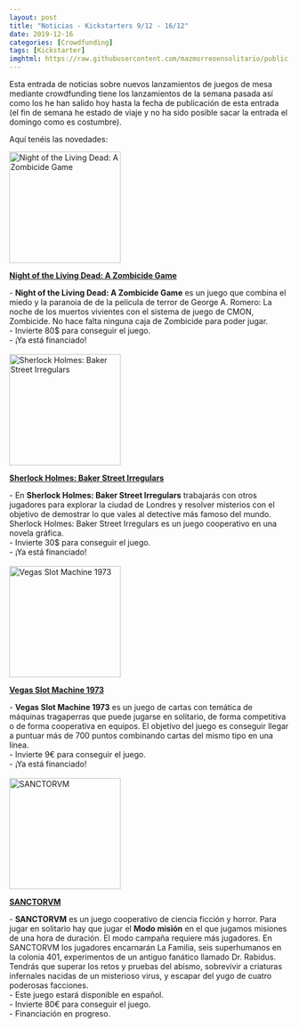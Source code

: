 ```yaml
---
layout: post
title: "Noticias - Kickstarters 9/12 - 16/12"
date: 2019-12-16
categories: [Crowdfunding]
tags: [Kickstarter]
imghtml: https://raw.githubusercontent.com/mazmorreoensolitario/public-images/master/crowdfunding/crowdfunding-1209-1216.jpg
---
```


Esta entrada de noticias sobre nuevos lanzamientos de juegos de mesa mediante 
crowdfunding tiene los lanzamientos de la semana pasada así como los he han 
salido hoy hasta la fecha de publicación de esta entrada (el fin de semana he 
estado de viaje y no ha sido posible sacar la entrada el domingo como es 
costumbre).

Aquí tenéis las novedades:

<div class="row">
    <div class="col-md-3">
        <img width="200" height="200"
            src="https://ksr-ugc.imgix.net/assets/027/415/303/42d489a8f7af9557a54f728ad61d60d9_original.jpg?ixlib=rb-2.1.0&w=680&fit=max&v=1575438914&auto=format&gif-q=50&q=92&s=311f0d53037a456667f33afab0cfc0c7"
            class="img-thumbnail" alt="Night of the Living Dead: A Zombicide Game">
    </div>
    <div class="col-md-9">
        <p>
            <a target="_blank" 
                href="https://www.kickstarter.com/projects/cmon/night-of-the-living-dead-a-zombicide-game?ref=mazmorreoensolitario">
            <strong>Night of the Living Dead: A Zombicide Game</strong>
            </a>
        </p>
           - <strong>Night of the Living Dead: A Zombicide Game</strong> es un
               juego que combina el miedo y la paranoia de de la película de
               terror de George A. Romero: La noche de los muertos vivientes
               con el sistema de juego de CMON, Zombicide. No hace falta
               ninguna caja de Zombicide para poder jugar.
            <br>
           - Invierte 80$ para conseguir el juego.
           <br>
           - ¡Ya está financiado!
    </div>
</div>
<br>


<div class="row">
    <div class="col-md-3">
        <img width="200" height="200"
            src="https://ksr-ugc.imgix.net/assets/027/472/328/22bba947f5de1a422b713c3156b492d4_original.png?ixlib=rb-2.1.0&w=680&fit=max&v=1576012057&auto=format&gif-q=50&lossless=true&s=c177b087865ad4b8b975eabcd3037357"
            class="img-thumbnail" alt="Sherlock Holmes: Baker Street Irregulars">
    </div>
    <div class="col-md-9">
        <p>
            <a target="_blank" 
                href="https://www.kickstarter.com/projects/vanrydergames/sherlock-holmes-baker-street-irregulars?ref=mazmorreoensolitario">
            <strong>Sherlock Holmes: Baker Street Irregulars</strong>
            </a>
        </p>
           - En <strong>Sherlock Holmes: Baker Street Irregulars</strong>
            trabajarás con otros jugadores para explorar la ciudad de Londres y
            resolver misterios con el objetivo de demostrar lo que vales al
            detective más famoso del mundo. Sherlock Holmes: Baker Street
            Irregulars es un juego cooperativo en una novela gráfica.
            <br>
           - Invierte 30$ para conseguir el juego.
           <br>
           - ¡Ya está financiado!
    </div>
</div>
<br>

<div class="row">
    <div class="col-md-3">
        <img width="200" height="200"
            src="https://ksr-ugc.imgix.net/assets/027/432/732/4fe56d92f87c8abe1d6bb61acce6a9f7_original.jpg?ixlib=rb-2.1.0&w=680&fit=max&v=1575587555&auto=format&gif-q=50&q=92&s=0926aa4ace86377bcbdb2488500b9e34"
            class="img-thumbnail" alt="Vegas Slot Machine 1973 ">
    </div>
    <div class="col-md-9">
        <p>
            <a target="_blank" 
                href="https://www.kickstarter.com/projects/multiplayingcards/vegas-slot-machine-1973-card-game?ref=mazmorreoensolitario">
            <strong>Vegas Slot Machine 1973 </strong>
            </a>
        </p> 
           - <strong>Vegas Slot Machine 1973</strong> es un juego de cartas con
            temática de máquinas tragaperras que puede jugarse en solitario, de
            forma competitiva o de forma cooperativa en equipos. El objetivo
            del juego es conseguir llegar a puntuar más de 700 puntos
            combinando cartas del mismo tipo en una línea.
            <br>
           - Invierte 9€ para conseguir el juego.
           <br>
           - ¡Ya está financiado!
    </div>
</div>
<br>

<div class="row">
    <div class="col-md-3">
        <img width="200" height="200"
            src="https://ksr-ugc.imgix.net/assets/027/506/195/ce314c85660f4378ad844f5ff7d74005_original.png?ixlib=rb-2.1.0&w=680&fit=max&v=1576342361&auto=format&gif-q=50&lossless=true&s=7501739fe214b18091d129e38131bac7"
            class="img-thumbnail" alt="SANCTORVM">
    </div>
    <div class="col-md-9">
        <p>
            <a target="_blank" 
                href="https://www.kickstarter.com/projects/sanctorvm/sanctorvm?ref=mazmorreoensolitario">
            <strong>SANCTORVM</strong>
            </a>
        </p> 
           - <strong>SANCTORVM</strong> es un juego cooperativo de ciencia
            ficción y horror. Para jugar en solitario hay que jugar el
            <strong>Modo misión</strong> en el que jugamos misiones de una hora
            de duración. El modo campaña requiere más jugadores.
            En SANCTORVM los jugadores encarnarán La Familia, seis superhumanos
            en la colonia 401, experimentos de un antiguo fanático llamado
            Dr. Rabidus. Tendrás que superar los retos y pruebas del abismo,
            sobrevivir a criaturas infernales nacidas de un misterioso virus, y
            escapar del yugo de cuatro poderosas facciones.
            <br>
            - Este juego estará disponible en español.
            <br>
           - Invierte 80€ para conseguir el juego.
           <br>
           - Financiación en progreso.
    </div>
</div>
<br>

